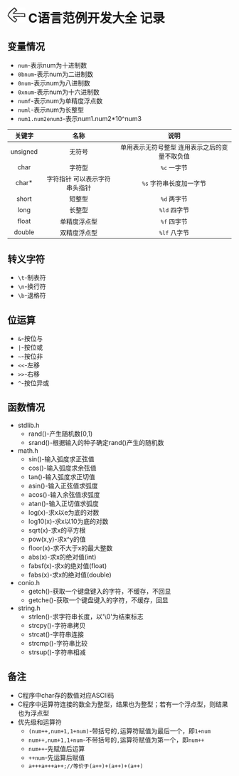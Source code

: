 # [<img style="width:40px;transform:rotate(180deg);" src="../../../assets/image/back.jpg"/>](../index.md) C语言范例开发大全 记录

## 变量情况

* `num`-表示num为十进制数
* `0bnum`-表示num为二进制数
* `0num`-表示num为八进制数
* `0xnum`-表示num为十六进制数
* `numf`-表示num为单精度浮点数
* `numl`-表示num为长整型
* `num1.num2enum3`-表示num1.num2*10^num3

|关键字|名称|说明|
|:-:|:-:|:-:|
|unsigned|无符号|单用表示无符号整型 连用表示之后的变量不取负值|
|char|字符型|`%c` 一字节|
|char*|字符指针 可以表示字符串头指针|`%s` 字符串长度加一字节|
|short|短整型|`%d` 两字节|
|long|长整型|`%ld` 四字节|
|float|单精度浮点型|`%f` 四字节|
|double|双精度浮点型|`%lf` 八字节|

## 转义字符

* `\t`-制表符
* `\n`-换行符
* `\b`-退格符

## 位运算

* `&`-按位与
* `|`-按位或
* `~`-按位非
* `<<`-左移
* `>>`-右移
* `^`-按位异或

## 函数情况

* stdlib.h
  * rand()-产生随机数[0,1)
  * srand()-根据输入的种子确定rand()产生的随机数
* math.h
  * sin()-输入弧度求正弦值
  * cos()-输入弧度求余弦值
  * tan()-输入弧度求正切值
  * asin()-输入正弦值求弧度
  * acos()-输入余弦值求弧度
  * atan()-输入正切值求弧度
  * log(x)-求x以e为底的对数
  * log10(x)-求x以10为底的对数
  * sqrt(x)-求x的平方根
  * pow(x,y)-求x^y的值
  * floor(x)-求不大于x的最大整数
  * abs(x)-求x的绝对值(int)
  * fabsf(x)-求x的绝对值(float)
  * fabs(x)-求x的绝对值(double)
* conio.h
  * getch()-获取一个键盘键入的字符，不缓存，不回显
  * getche()-获取一个键盘键入的字符，不缓存，回显
* string.h
  * strlen()-求字符串长度，以'\0'为结束标志
  * strcpy()-字符串拷贝
  * strcat()-字符串连接
  * strcmp()-字符串比较
  * strsup()-字符串相减

## 备注

* C程序中char存的数值对应ASCII码
* C程序中运算符连接的数全为整型，结果也为整型；若有一个浮点型，则结果也为浮点型
* 优先级和运算符
  * `(num++,num+1,1+num)`-带括号的`,`运算符赋值为最后一个，即`1+num`
  * `num++,num+1,1+num`-不带括号的`,`运算符赋值为第一个，即`num++`
  * `num++`-先赋值后运算
  * `++num`-先运算后赋值
  * `a+++a+++a++;//等价于(a++)+(a++)+(a++)`
